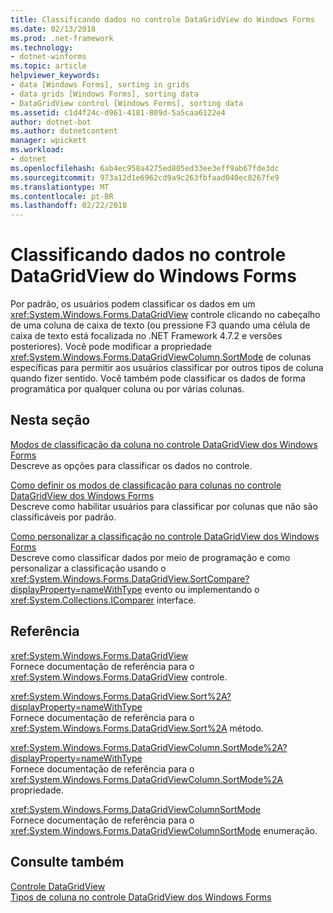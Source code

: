 ```yaml
---
title: Classificando dados no controle DataGridView do Windows Forms
ms.date: 02/13/2018
ms.prod: .net-framework
ms.technology:
- dotnet-winforms
ms.topic: article
helpviewer_keywords:
- data [Windows Forms], sorting in grids
- data grids [Windows Forms], sorting data
- DataGridView control [Windows Forms], sorting data
ms.assetid: c1d4f24c-d961-4181-809d-5a5caa6122e4
author: dotnet-bot
ms.author: dotnetcontent
manager: wpickett
ms.workload:
- dotnet
ms.openlocfilehash: 6ab4ec958a4275ed805ed33ee3eff9ab67fde3dc
ms.sourcegitcommit: 973a12d1e6962cd9a9c263fbfaad040ec8267fe9
ms.translationtype: MT
ms.contentlocale: pt-BR
ms.lasthandoff: 02/22/2018
---
```

# <a name="sorting-data-in-the-windows-forms-datagridview-control"></a>Classificando dados no controle DataGridView do Windows Forms

Por padrão, os usuários podem classificar os dados em um <xref:System.Windows.Forms.DataGridView> controle clicando no cabeçalho de uma coluna de caixa de texto (ou pressione F3 quando uma célula de caixa de texto está focalizada no .NET Framework 4.7.2 e versões posteriores). Você pode modificar a propriedade <xref:System.Windows.Forms.DataGridViewColumn.SortMode> de colunas específicas para permitir aos usuários classificar por outros tipos de coluna quando fizer sentido. Você também pode classificar os dados de forma programática por qualquer coluna ou por várias colunas.

## <a name="in-this-section"></a>Nesta seção

[Modos de classificação da coluna no controle DataGridView dos Windows Forms](../../../../docs/framework/winforms/controls/column-sort-modes-in-the-windows-forms-datagridview-control.md)  
Descreve as opções para classificar os dados no controle.

[Como definir os modos de classificação para colunas no controle DataGridView dos Windows Forms](../../../../docs/framework/winforms/controls/set-the-sort-modes-for-columns-wf-datagridview-control.md)  
Descreve como habilitar usuários para classificar por colunas que não são classificáveis por padrão.

[Como personalizar a classificação no controle DataGridView dos Windows Forms](../../../../docs/framework/winforms/controls/how-to-customize-sorting-in-the-windows-forms-datagridview-control.md)  
Descreve como classificar dados por meio de programação e como personalizar a classificação usando o <xref:System.Windows.Forms.DataGridView.SortCompare?displayProperty=nameWithType> evento ou implementando o <xref:System.Collections.IComparer> interface.

## <a name="reference"></a>Referência

<xref:System.Windows.Forms.DataGridView>  
Fornece documentação de referência para o <xref:System.Windows.Forms.DataGridView> controle.  

<xref:System.Windows.Forms.DataGridView.Sort%2A?displayProperty=nameWithType>  
Fornece documentação de referência para o <xref:System.Windows.Forms.DataGridView.Sort%2A> método.

<xref:System.Windows.Forms.DataGridViewColumn.SortMode%2A?displayProperty=nameWithType>  
Fornece documentação de referência para o <xref:System.Windows.Forms.DataGridViewColumn.SortMode%2A> propriedade.

<xref:System.Windows.Forms.DataGridViewColumnSortMode>  
Fornece documentação de referência para o <xref:System.Windows.Forms.DataGridViewColumnSortMode> enumeração.

## <a name="see-also"></a>Consulte também

[Controle DataGridView](../../../../docs/framework/winforms/controls/datagridview-control-windows-forms.md)  
[Tipos de coluna no controle DataGridView dos Windows Forms](../../../../docs/framework/winforms/controls/column-types-in-the-windows-forms-datagridview-control.md)  